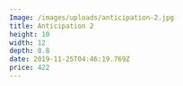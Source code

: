 ```yaml
---
Image: /images/uploads/anticipation-2.jpg
title: Anticipation 2
height: 10
width: 12
depth: 0.8
date: 2019-11-25T04:46:19.769Z
price: 422
---
```


